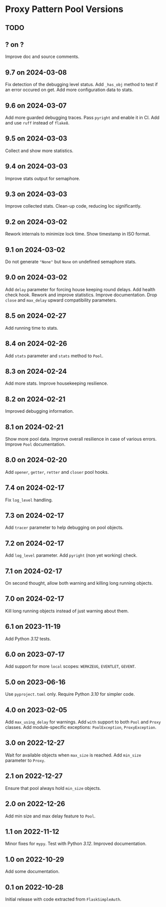 # Proxy Pattern Pool Versions

## TODO

## ? on ?

Improve doc and source comments.

## 9.7 on 2024-03-08

Fix detection of the debugging level status.
Add `_has_obj` method to test if an error occured on get.
Add more configuration data to stats.

## 9.6 on 2024-03-07

Add more guarded debugging traces.
Pass `pyright` and enable it in CI.
Add and use `ruff` instead of `flake8`.

## 9.5 on 2024-03-03

Collect and show more statistics.

## 9.4 on 2024-03-03

Improve stats output for semaphore.

## 9.3 on 2024-03-03

Improve collected stats.
Clean-up code, reducing loc significantly.

## 9.2 on 2024-03-02

Rework internals to minimize lock time.
Show timestamp in ISO format.

## 9.1 on 2024-03-02

Do not generate `"None"` but `None` on undefined semaphore stats.

## 9.0 on 2024-03-02

Add `delay` parameter for forcing house keeping round delays.
Add health check hook.
Rework and improve statistics.
Improve documentation.
Drop `close` and `max_delay` upward compatibility parameters.

## 8.5 on 2024-02-27

Add running time to stats.

## 8.4 on 2024-02-26

Add `stats` parameter and `stats` method to `Pool`.

## 8.3 on 2024-02-24

Add more stats.
Improve housekeeping resilience.

## 8.2 on 2024-02-21

Improved debugging information.

## 8.1 on 2024-02-21

Show more pool data.
Improve overall resilience in case of various errors.
Improve `Pool` documentation.

## 8.0 on 2024-02-20

Add `opener`, `getter`, `retter` and `closer` pool hooks.

## 7.4 on 2024-02-17

Fix `log_level` handling.

## 7.3 on 2024-02-17

Add `tracer` parameter to help debugging on pool objects.

## 7.2 on 2024-02-17

Add `log_level` parameter.
Add `pyright` (non yet working) check.

## 7.1 on 2024-02-17

On second thought, allow both warning and killing long running objects.

## 7.0 on 2024-02-17

Kill long running objects instead of just warning about them.

## 6.1 on 2023-11-19

Add Python _3.12_ tests.

## 6.0 on 2023-07-17

Add support for more `local` scopes: `WERKZEUG`, `EVENTLET`, `GEVENT`.

## 5.0 on 2023-06-16

Use `pyproject.toml` only.
Require Python *3.10* for simpler code.

## 4.0 on 2023-02-05

Add `max_using_delay` for warnings.
Add `with` support to both `Pool` and `Proxy` classes.
Add module-specific exceptions: `PoolException`, `ProxyException`.

## 3.0 on 2022-12-27

Wait for available objects when `max_size` is reached.
Add `min_size` parameter to `Proxy`.

## 2.1 on 2022-12-27

Ensure that pool always hold `min_size` objects.

## 2.0 on 2022-12-26

Add min size and max delay feature to `Pool`.

## 1.1 on 2022-11-12

Minor fixes for `mypy`.
Test with Python *3.12*.
Improved documentation.

## 1.0 on 2022-10-29

Add some documentation.

## 0.1 on 2022-10-28

Initial release with code extracted from `FlaskSimpleAuth`.

